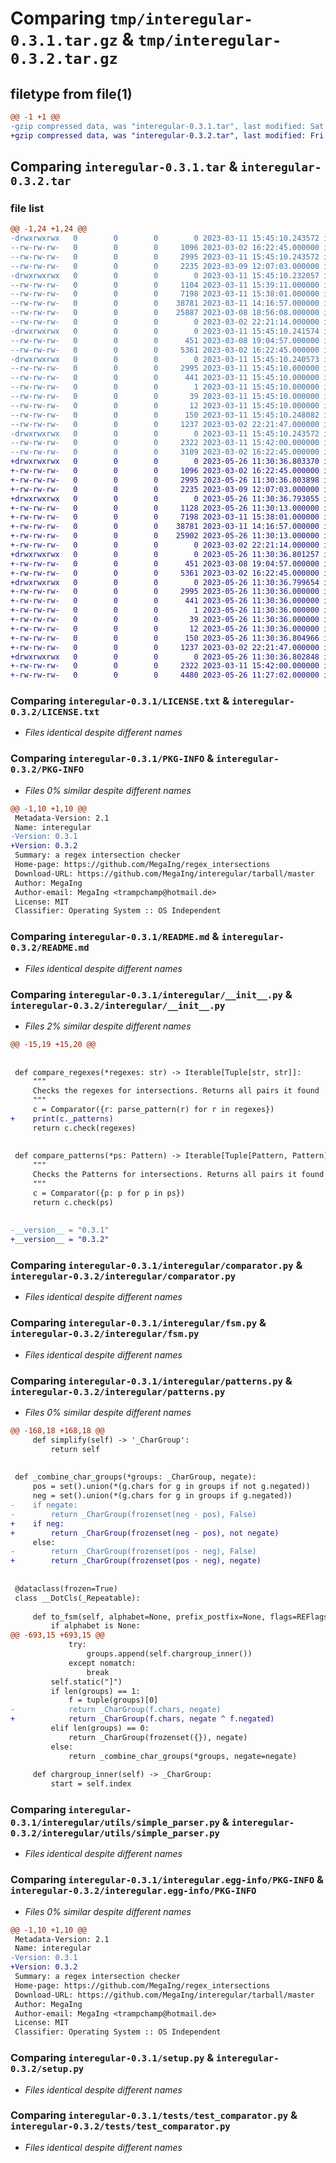 # Comparing `tmp/interegular-0.3.1.tar.gz` & `tmp/interegular-0.3.2.tar.gz`

## filetype from file(1)

```diff
@@ -1 +1 @@
-gzip compressed data, was "interegular-0.3.1.tar", last modified: Sat Mar 11 15:45:10 2023, max compression
+gzip compressed data, was "interegular-0.3.2.tar", last modified: Fri May 26 11:30:36 2023, max compression
```

## Comparing `interegular-0.3.1.tar` & `interegular-0.3.2.tar`

### file list

```diff
@@ -1,24 +1,24 @@
-drwxrwxrwx   0        0        0        0 2023-03-11 15:45:10.243572 interegular-0.3.1/
--rw-rw-rw-   0        0        0     1096 2023-03-02 16:22:45.000000 interegular-0.3.1/LICENSE.txt
--rw-rw-rw-   0        0        0     2995 2023-03-11 15:45:10.243572 interegular-0.3.1/PKG-INFO
--rw-rw-rw-   0        0        0     2235 2023-03-09 12:07:03.000000 interegular-0.3.1/README.md
-drwxrwxrwx   0        0        0        0 2023-03-11 15:45:10.232057 interegular-0.3.1/interegular/
--rw-rw-rw-   0        0        0     1104 2023-03-11 15:39:11.000000 interegular-0.3.1/interegular/__init__.py
--rw-rw-rw-   0        0        0     7198 2023-03-11 15:38:01.000000 interegular-0.3.1/interegular/comparator.py
--rw-rw-rw-   0        0        0    38781 2023-03-11 14:16:57.000000 interegular-0.3.1/interegular/fsm.py
--rw-rw-rw-   0        0        0    25887 2023-03-08 18:56:08.000000 interegular-0.3.1/interegular/patterns.py
--rw-rw-rw-   0        0        0        0 2023-03-02 22:21:14.000000 interegular-0.3.1/interegular/py.typed
-drwxrwxrwx   0        0        0        0 2023-03-11 15:45:10.241574 interegular-0.3.1/interegular/utils/
--rw-rw-rw-   0        0        0      451 2023-03-08 19:04:57.000000 interegular-0.3.1/interegular/utils/__init__.py
--rw-rw-rw-   0        0        0     5361 2023-03-02 16:22:45.000000 interegular-0.3.1/interegular/utils/simple_parser.py
-drwxrwxrwx   0        0        0        0 2023-03-11 15:45:10.240573 interegular-0.3.1/interegular.egg-info/
--rw-rw-rw-   0        0        0     2995 2023-03-11 15:45:10.000000 interegular-0.3.1/interegular.egg-info/PKG-INFO
--rw-rw-rw-   0        0        0      441 2023-03-11 15:45:10.000000 interegular-0.3.1/interegular.egg-info/SOURCES.txt
--rw-rw-rw-   0        0        0        1 2023-03-11 15:45:10.000000 interegular-0.3.1/interegular.egg-info/dependency_links.txt
--rw-rw-rw-   0        0        0       39 2023-03-11 15:45:10.000000 interegular-0.3.1/interegular.egg-info/requires.txt
--rw-rw-rw-   0        0        0       12 2023-03-11 15:45:10.000000 interegular-0.3.1/interegular.egg-info/top_level.txt
--rw-rw-rw-   0        0        0      150 2023-03-11 15:45:10.248082 interegular-0.3.1/setup.cfg
--rw-rw-rw-   0        0        0     1237 2023-03-02 22:21:47.000000 interegular-0.3.1/setup.py
-drwxrwxrwx   0        0        0        0 2023-03-11 15:45:10.243572 interegular-0.3.1/tests/
--rw-rw-rw-   0        0        0     2322 2023-03-11 15:42:00.000000 interegular-0.3.1/tests/test_comparator.py
--rw-rw-rw-   0        0        0     3109 2023-03-02 16:22:45.000000 interegular-0.3.1/tests/test_patterns.py
+drwxrwxrwx   0        0        0        0 2023-05-26 11:30:36.803370 interegular-0.3.2/
+-rw-rw-rw-   0        0        0     1096 2023-03-02 16:22:45.000000 interegular-0.3.2/LICENSE.txt
+-rw-rw-rw-   0        0        0     2995 2023-05-26 11:30:36.803898 interegular-0.3.2/PKG-INFO
+-rw-rw-rw-   0        0        0     2235 2023-03-09 12:07:03.000000 interegular-0.3.2/README.md
+drwxrwxrwx   0        0        0        0 2023-05-26 11:30:36.793055 interegular-0.3.2/interegular/
+-rw-rw-rw-   0        0        0     1128 2023-05-26 11:30:13.000000 interegular-0.3.2/interegular/__init__.py
+-rw-rw-rw-   0        0        0     7198 2023-03-11 15:38:01.000000 interegular-0.3.2/interegular/comparator.py
+-rw-rw-rw-   0        0        0    38781 2023-03-11 14:16:57.000000 interegular-0.3.2/interegular/fsm.py
+-rw-rw-rw-   0        0        0    25902 2023-05-26 11:30:13.000000 interegular-0.3.2/interegular/patterns.py
+-rw-rw-rw-   0        0        0        0 2023-03-02 22:21:14.000000 interegular-0.3.2/interegular/py.typed
+drwxrwxrwx   0        0        0        0 2023-05-26 11:30:36.801257 interegular-0.3.2/interegular/utils/
+-rw-rw-rw-   0        0        0      451 2023-03-08 19:04:57.000000 interegular-0.3.2/interegular/utils/__init__.py
+-rw-rw-rw-   0        0        0     5361 2023-03-02 16:22:45.000000 interegular-0.3.2/interegular/utils/simple_parser.py
+drwxrwxrwx   0        0        0        0 2023-05-26 11:30:36.799654 interegular-0.3.2/interegular.egg-info/
+-rw-rw-rw-   0        0        0     2995 2023-05-26 11:30:36.000000 interegular-0.3.2/interegular.egg-info/PKG-INFO
+-rw-rw-rw-   0        0        0      441 2023-05-26 11:30:36.000000 interegular-0.3.2/interegular.egg-info/SOURCES.txt
+-rw-rw-rw-   0        0        0        1 2023-05-26 11:30:36.000000 interegular-0.3.2/interegular.egg-info/dependency_links.txt
+-rw-rw-rw-   0        0        0       39 2023-05-26 11:30:36.000000 interegular-0.3.2/interegular.egg-info/requires.txt
+-rw-rw-rw-   0        0        0       12 2023-05-26 11:30:36.000000 interegular-0.3.2/interegular.egg-info/top_level.txt
+-rw-rw-rw-   0        0        0      150 2023-05-26 11:30:36.804966 interegular-0.3.2/setup.cfg
+-rw-rw-rw-   0        0        0     1237 2023-03-02 22:21:47.000000 interegular-0.3.2/setup.py
+drwxrwxrwx   0        0        0        0 2023-05-26 11:30:36.802848 interegular-0.3.2/tests/
+-rw-rw-rw-   0        0        0     2322 2023-03-11 15:42:00.000000 interegular-0.3.2/tests/test_comparator.py
+-rw-rw-rw-   0        0        0     4480 2023-05-26 11:27:02.000000 interegular-0.3.2/tests/test_patterns.py
```

### Comparing `interegular-0.3.1/LICENSE.txt` & `interegular-0.3.2/LICENSE.txt`

 * *Files identical despite different names*

### Comparing `interegular-0.3.1/PKG-INFO` & `interegular-0.3.2/PKG-INFO`

 * *Files 0% similar despite different names*

```diff
@@ -1,10 +1,10 @@
 Metadata-Version: 2.1
 Name: interegular
-Version: 0.3.1
+Version: 0.3.2
 Summary: a regex intersection checker
 Home-page: https://github.com/MegaIng/regex_intersections
 Download-URL: https://github.com/MegaIng/interegular/tarball/master
 Author: MegaIng
 Author-email: MegaIng <trampchamp@hotmail.de>
 License: MIT
 Classifier: Operating System :: OS Independent
```

### Comparing `interegular-0.3.1/README.md` & `interegular-0.3.2/README.md`

 * *Files identical despite different names*

### Comparing `interegular-0.3.1/interegular/__init__.py` & `interegular-0.3.2/interegular/__init__.py`

 * *Files 2% similar despite different names*

```diff
@@ -15,19 +15,20 @@
 
 
 def compare_regexes(*regexes: str) -> Iterable[Tuple[str, str]]:
     """
     Checks the regexes for intersections. Returns all pairs it found
     """
     c = Comparator({r: parse_pattern(r) for r in regexes})
+    print(c._patterns)
     return c.check(regexes)
 
 
 def compare_patterns(*ps: Pattern) -> Iterable[Tuple[Pattern, Pattern]]:
     """
     Checks the Patterns for intersections. Returns all pairs it found
     """
     c = Comparator({p: p for p in ps})
     return c.check(ps)
 
 
-__version__ = "0.3.1"
+__version__ = "0.3.2"
```

### Comparing `interegular-0.3.1/interegular/comparator.py` & `interegular-0.3.2/interegular/comparator.py`

 * *Files identical despite different names*

### Comparing `interegular-0.3.1/interegular/fsm.py` & `interegular-0.3.2/interegular/fsm.py`

 * *Files identical despite different names*

### Comparing `interegular-0.3.1/interegular/patterns.py` & `interegular-0.3.2/interegular/patterns.py`

 * *Files 0% similar despite different names*

```diff
@@ -168,18 +168,18 @@
     def simplify(self) -> '_CharGroup':
         return self
 
 
 def _combine_char_groups(*groups: _CharGroup, negate):
     pos = set().union(*(g.chars for g in groups if not g.negated))
     neg = set().union(*(g.chars for g in groups if g.negated))
-    if negate:
-        return _CharGroup(frozenset(neg - pos), False)
+    if neg:
+        return _CharGroup(frozenset(neg - pos), not negate)
     else:
-        return _CharGroup(frozenset(pos - neg), False)
+        return _CharGroup(frozenset(pos - neg), negate)
 
 
 @dataclass(frozen=True)
 class __DotCls(_Repeatable):
 
     def to_fsm(self, alphabet=None, prefix_postfix=None, flags=REFlags(0)) -> FSM:
         if alphabet is None:
@@ -693,15 +693,15 @@
             try:
                 groups.append(self.chargroup_inner())
             except nomatch:
                 break
         self.static("]")
         if len(groups) == 1:
             f = tuple(groups)[0]
-            return _CharGroup(f.chars, negate)
+            return _CharGroup(f.chars, negate ^ f.negated)
         elif len(groups) == 0:
             return _CharGroup(frozenset({}), negate)
         else:
             return _combine_char_groups(*groups, negate=negate)
 
     def chargroup_inner(self) -> _CharGroup:
         start = self.index
```

### Comparing `interegular-0.3.1/interegular/utils/simple_parser.py` & `interegular-0.3.2/interegular/utils/simple_parser.py`

 * *Files identical despite different names*

### Comparing `interegular-0.3.1/interegular.egg-info/PKG-INFO` & `interegular-0.3.2/interegular.egg-info/PKG-INFO`

 * *Files 0% similar despite different names*

```diff
@@ -1,10 +1,10 @@
 Metadata-Version: 2.1
 Name: interegular
-Version: 0.3.1
+Version: 0.3.2
 Summary: a regex intersection checker
 Home-page: https://github.com/MegaIng/regex_intersections
 Download-URL: https://github.com/MegaIng/interegular/tarball/master
 Author: MegaIng
 Author-email: MegaIng <trampchamp@hotmail.de>
 License: MIT
 Classifier: Operating System :: OS Independent
```

### Comparing `interegular-0.3.1/setup.py` & `interegular-0.3.2/setup.py`

 * *Files identical despite different names*

### Comparing `interegular-0.3.1/tests/test_comparator.py` & `interegular-0.3.2/tests/test_comparator.py`

 * *Files identical despite different names*


